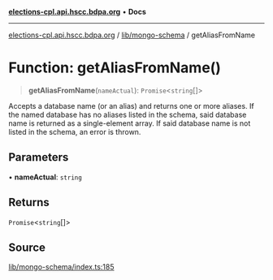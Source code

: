 [**elections-cpl.api.hscc.bdpa.org**](../../../README.md) • **Docs**

***

[elections-cpl.api.hscc.bdpa.org](../../../README.md) / [lib/mongo-schema](../README.md) / getAliasFromName

# Function: getAliasFromName()

> **getAliasFromName**(`nameActual`): `Promise`\<`string`[]\>

Accepts a database name (or an alias) and returns one or more aliases. If the
named database has no aliases listed in the schema, said database name is
returned as a single-element array. If said database name is not listed in
the schema, an error is thrown.

## Parameters

• **nameActual**: `string`

## Returns

`Promise`\<`string`[]\>

## Source

[lib/mongo-schema/index.ts:185](https://github.com/nhscc/elections_cpl.api.hscc.bdpa.org/blob/46ed5b306a3fd199be2bd28706c3da03542c6da3/lib/mongo-schema/index.ts#L185)
